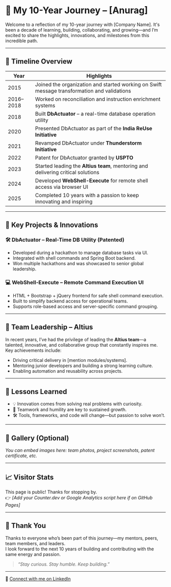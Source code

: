 # 🎉 My 10-Year Journey – [Anurag]

Welcome to a reflection of my 10-year journey with [Company Name]. It's been a decade of learning, building, collaborating, and growing—and I’m excited to share the highlights, innovations, and milestones from this incredible path.

---

## 📅 Timeline Overview

| Year | Highlights |
|------|------------|
| 2015 | Joined the organization and started working on Swift message transformation and validations |
| 2016–2018 | Worked on reconciliation and instruction enrichment systems |
| 2018 | Built **DbActuator** – a real-time database operation utility |
| 2020 | Presented DbActuator as part of the **India ReUse Initiative** |
| 2021 | Revamped DbActuator under **Thunderstorm Initiative** |
| 2022 | Patent for DbActuator granted by **USPTO** |
| 2023 | Started leading the **Altius team**, mentoring and delivering critical solutions |
| 2024 | Developed **WebShell-Execute** for remote shell access via browser UI |
| 2025 | Completed 10 years with a passion to keep innovating and inspiring |

---

## 🚀 Key Projects & Innovations

### 🛠️ DbActuator – Real-Time DB Utility (Patented)
- Developed during a hackathon to manage database tasks via UI.
- Integrated with shell commands and Spring Boot backend.
- Won multiple hackathons and was showcased to senior global leadership.

### 💻 WebShell-Execute – Remote Command Execution UI
- HTML + Bootstrap + jQuery frontend for safe shell command execution.
- Built to simplify backend access for operational teams.
- Supports role-based access and server-specific command grouping.

---

## 🤝 Team Leadership – Altius

In recent years, I’ve had the privilege of leading the **Altius team**—a talented, innovative, and collaborative group that constantly inspires me.  
Key achievements include:
- Driving critical delivery in [mention modules/systems].
- Mentoring junior developers and building a strong learning culture.
- Enabling automation and reusability across projects.

---

## 🧠 Lessons Learned

- 💡 Innovation comes from solving real problems with curiosity.
- 🤝 Teamwork and humility are key to sustained growth.
- 🛠️ Tools, frameworks, and code will change—but passion to solve won’t.

---

## 📸 Gallery (Optional)

*You can embed images here: team photos, project screenshots, patent certificate, etc.*

---

## 📈 Visitor Stats

This page is public! Thanks for stopping by.  
👉 *[Add your Counter.dev or Google Analytics script here if on GitHub Pages]*

---

## 🙏 Thank You

Thanks to everyone who’s been part of this journey—my mentors, peers, team members, and leaders.  
I look forward to the next 10 years of building and contributing with the same energy and passion.

> *“Stay curious. Stay humble. Keep building.”*

---

🔗 [Connect with me on LinkedIn](https://www.linkedin.com/in/your-profile)  
